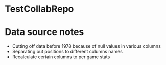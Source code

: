 # TestCollabRepo


# Data source notes

- Cutting off data before 1978 because of null values in various columns
- Separating out positions to different columns names
- Recalculate certain columns to per game stats
